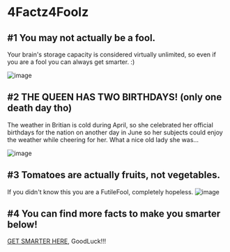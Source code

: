 # 4Factz4Foolz



##            #1 You may not actually be a fool.

Your brain's storage capacity is considered virtually unlimited, so even if you are a fool you can always get smarter. :)

![image](https://user-images.githubusercontent.com/114502683/201573151-6f84cf3d-9b1a-4476-a5cf-921153910e1d.png)

##            #2 THE QUEEN HAS TWO BIRTHDAYS! (only one death day tho)
The weather in Britian is cold during April, so she celebrated her official birthdays for the nation on another day in June so her subjects could enjoy the weather while cheering for her. What a nice old lady she was...

![image](https://preview.redd.it/vtr07ij8pgj81.jpg?width=640&crop=smart&auto=webp&s=6009ef6f41bcea3535364e1168625772213a3a02)
##            #3 Tomatoes are actually fruits, not vegetables.

If you didn't know this you are a FutileFool, completely hopeless.
![image](https://i.redd.it/qnqdd2bnl8q11.jpg)

##            #4 You can find more facts to make you smarter below!
[GET SMARTER HERE](https://www.factinate.com/things/42-scientific-facts-make-smartest-person-room/ 'GET SMARTER HERE'), GoodLuck!!!

